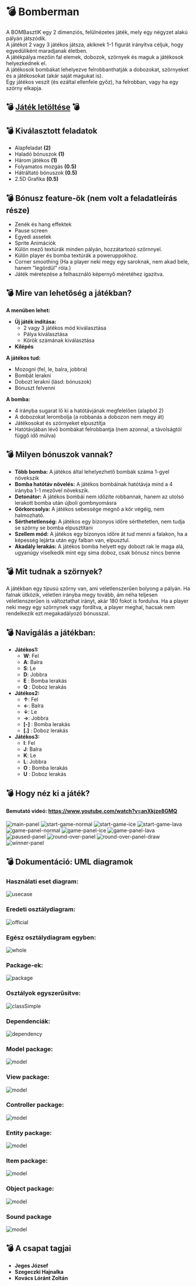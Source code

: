 # 💣 Bomberman
A BOMBasztIK egy 2 dimenziós, felülnézetes játék, mely egy négyzet alakú pályán játszódik.  
A játékot 2 vagy 3 játékos játsza, akiknek 1-1 figurát irányítva céljuk, hogy egyedüliként maradjanak életben.  
A játékpálya mezőin fal elemek, dobozok, szörnyek és maguk a játékosok helyezkednek el.  
A játékosok bombákat lehelyezve felrobbanthatják a dobozokat, szörnyeket és a játékosokat (akár saját magukat is).  
Egy játékos veszít (és ezáltal ellenfele győz), ha felrobban, vagy ha egy szörny elkapja.

## 💣 [Játék letöltése](https://mega.nz/file/CPAlVJ4B#hs3EvEHrcJOz83vqxGjYfosykAuVNEWK8ovC8Aivwc0) 💣

## 💣 Kiválasztott feladatok
* Alapfeladat **(2)**
* Haladó bónuszok **(1)**
* Három játékos **(1)**
*  Folyamatos mozgás **(0.5)**
* Hátráltató bónuszok **(0.5)**
* 2.5D Grafika **(0.5)**
## 💣 Bónusz feature-ök (nem volt a feladatleírás része)
* Zenék és hang effektek
* Pause screen
* Egyedi assetek
* Sprite Animációk
* Külön mező textúrák minden pályán, hozzátartozó szörnnyel.
* Külön player és bomba textúrák a poweruppokhoz.
* Corner smoothing (Ha a player neki megy egy saroknak, nem akad bele, hanem "legördül" róla.)
* Játék méretezése a felhasználó képernyő méretéhez igazítva.
## 💣 Mire van lehetőség a játékban?
**A menüben lehet:**
*  **Új játék indítása:**
	* 2 vagy 3 játékos mód kiválasztása
	*  Pálya kiválasztása
	* Körök számának kiválasztása
* **Kilépés**

**A játékos tud:**
* Mozogni (fel, le, balra, jobbra)
* Bombát lerakni
* Dobozt lerakni (lásd: bónuszok)
* Bónuszt felvenni

**A bomba:**
* 4 irányba sugarat lő ki a hatótávjának megfelelően (alapból 2)
* A dobozokat lerombolja (a robbanás a dobozon nem megy át)
* Játékosokat és szörnyeket elpusztítja 
* Hatótávjában lévő bombákat felrobbantja (nem azonnal, a távolságtól függő idő múlva)
## 💣 Milyen bónuszok vannak?
* **Több bomba:**
A játékos által lehelyezhető bombák száma 1-gyel növekszik
* **Bomba hatótáv növelés:**
 A játékos bombáinak hatótávja mind a 4 irányba 1-1 mezővel növekszik.
* **Detonátor:** 
A játékos bombái nem időzíte robbannak, hanem az utolsó lerakott bomba után újboli gombnyomásra
*  **Görkorcsolya:**
A játékos sebessége megnő a kör végéig, nem halmozható.
*  **Sérthetetlenség:**
A játékos egy bizonyos időre sérthetetlen, nem tudja se szörny se bomba elpusztítani
*  **Szellem mód:**
A játékos egy bizonyos időre át tud menni a falakon, ha a képesség lejárta után egy falban van, elpusztul.
*  **Akadály lerakás:**
A játékos bomba helyett egy dobozt rak le maga alá, ugyanúgy viselkedik mint egy sima doboz, csak bónusz nincs benne
## 💣 Mit tudnak a szörnyek?
A játékban egy típusú szörny van, ami véletlenszerűen bolyong a pályán.
Ha falnak ütközik, véletlen irányba megy tovább, ám néha teljesen véletlenszerűen is változtathat irányt,
akár 180 fokot is fordulva.
Ha a player neki megy egy szörnynek vagy fordítva, a player meghal, hacsak nem rendelkezik ezt megakadályozó bónusszal.

## 💣 Navigálás a játékban:
* **Játékos1:**
	* **W**: Fel
	* **A**:  Balra
	* **S**:  Le
	* **D**: Jobbra
	* **E** : Bomba lerakás
	* **Q** : Doboz lerakás
* **Játékos2:**
	* **↑**: Fel
	* **←**: Balra
	* **↓**: Le
	* **→**: Jobbra
	* **[-]** : Bomba lerakás
	* **[.]** : Doboz lerakás
* **Játékos3:**
	* **I**: Fel
	* **J**: Balra
	* **K**: Le
	* **L**: Jobbra
	* **O** : Bomba lerakás
	* **U** : Doboz lerakás

## 💣 Hogy néz ki a játék?

####  Bemutató videó: https://www.youtube.com/watch?v=anXkjze8GMQ
![main-panel](src/main/resources/screenshots/main-panel.png)
![start-game-normal](src/main/resources/screenshots/start-game-normal.png)
![start-game-ice](src/main/resources/screenshots/start-game-ice.png)
![start-game-lava](src/main/resources/screenshots/start-game-lava.png)
![game-panel-normal](src/main/resources/screenshots/game-panel-normal.png)
![game-panel-ice](src/main/resources/screenshots/game-panel-ice.png)
![game-panel-lava](src/main/resources/screenshots/game-panel-lava.png)
![paused-panel](src/main/resources/screenshots/paused-panel.png)
![round-over-panel](src/main/resources/screenshots/round-over-panel.png)
![round-over-panel-draw](src/main/resources/screenshots/round-over-panel-draw.png)
![winner-panel](src/main/resources/screenshots/winner-panel.png)

## 💣 Dokumentáció: UML diagramok

### Használati eset diagram:
![usecase](uml/bombasztik-usecase.png)

### Eredeti osztálydiagram:
![official](uml/official_classdiagram.png)

### Egész osztálydiagram egyben:
![whole](uml/classdiagram.png)

### Package-ek:
![package](uml/package.png)

### Osztályok egyszerűsítve:
![classSimple](uml/java.png)

### Dependenciák:
![dependency](uml/dependencies.png)

### Model package:
![model](uml/model.png)

### View package:
![model](uml/view.png)

### Controller package:
![model](uml/controller.png)

### Entity package:
![model](uml/entity.png)

### Item package:
![model](uml/item.png)

### Object package:
![model](uml/object.png)

### Sound package
![model](uml/sound.png)

## 💣 A csapat tagjai
* **Jeges József**
* **Szegeczki Hajnalka**
* **Kovács Lóránt Zoltán**
